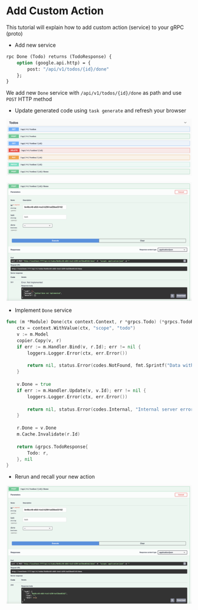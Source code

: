 # Add Custom Action

This tutorial will explain how to add custom action (service) to your gRPC (proto)

- Add new service

```proto
rpc Done (Todo) returns (TodoResponse) {
    option (google.api.http) = {
        post: "/api/v1/todos/{id}/done"
    };
}
```

We add new `Done` service with `/api/v1/todos/{id}/done` as path and use `POST` HTTP method

- Update generated code using `task generate` and refresh your browser

![Custom Action](../assets/custom-action.png)

![Custom Action Unimplemented](../assets/custom-action-unimplemented.png)

- Implement `Done` service

```go
func (m *Module) Done(ctx context.Context, r *grpcs.Todo) (*grpcs.TodoResponse, error) {
	ctx = context.WithValue(ctx, "scope", "todo")
	v := m.Model
	copier.Copy(v, r)
	if err := m.Handler.Bind(v, r.Id); err != nil {
		loggers.Logger.Error(ctx, err.Error())

		return nil, status.Error(codes.NotFound, fmt.Sprintf("Data with ID '%s' not found.", r.Id))
	}

	v.Done = true
	if err := m.Handler.Update(v, v.Id); err != nil {
		loggers.Logger.Error(ctx, err.Error())

		return nil, status.Error(codes.Internal, "Internal server error")
	}

    r.Done = v.Done
	m.Cache.Invalidate(r.Id)

	return &grpcs.TodoResponse{
		Todo: r,
	}, nil
}

```

- Rerun and recall your new action


![Custom Action Unimplemented](../assets/custom-action-implemented.png)
